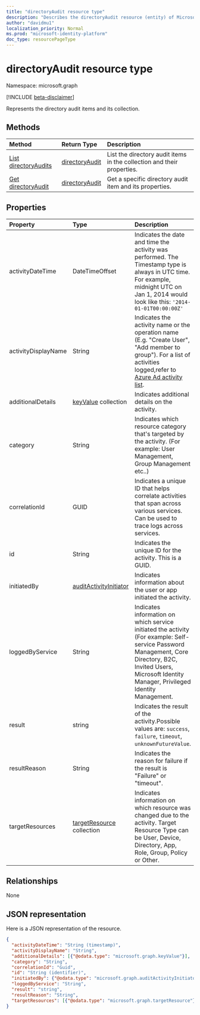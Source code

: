 ```yaml
---
title: "directoryAudit resource type"
description: "Describes the directoryAudit resource (entity) of Microsoft Graph API (REST), which helps audit directory (tenant) activities (beta version)."
author: "davidmu1"
localization_priority: Normal
ms.prod: "microsoft-identity-platform"
doc_type: resourcePageType
---
```


# directoryAudit resource type

Namespace: microsoft.graph

[!INCLUDE [beta-disclaimer](../../includes/beta-disclaimer.md)]

Represents the directory audit items and its collection.

## Methods

| Method		   | Return Type	|Description|
|:---------------|:--------|:----------|
|[List directoryAudits](../api/directoryaudit-list.md) | [directoryAudit](directoryaudit.md) |List the directory audit items in the collection and their properties.|
|[Get directoryAudit](../api/directoryaudit-get.md) | [directoryAudit](directoryaudit.md) |Get a specific directory audit item and its properties.|


## Properties
| Property	   | Type	|Description|
|:---------------|:--------|:----------|
|activityDateTime|DateTimeOffset|Indicates the date and time the activity was performed. The Timestamp type is always in UTC time. For example, midnight UTC on Jan 1, 2014 would look like this: `'2014-01-01T00:00:00Z'`|
|activityDisplayName|String|Indicates the activity name or the operation name (E.g. "Create User", "Add member to group"). For a list of activities logged,refer to [Azure Ad activity list](/azure/active-directory/active-directory-reporting-activity-audit-logs#azure-ad-audit-activity-list).|
|additionalDetails|[keyValue](keyvalue.md) collection|Indicates additional details on the activity.|
|category|String|Indicates which resource category that's targeted by the activity. (For example: User Management, Group Management etc..)|
|correlationId|GUID|Indicates a unique ID that helps correlate activities that span across various services. Can be used to trace logs across services.|
|id|String| Indicates the unique ID for the activity. This is a GUID.|
|initiatedBy|[auditActivityInitiator](auditactivityinitiator.md)|Indicates information about the user or app initiated the activity.|
|loggedByService|String|Indicates information on which service initiated the activity (For example: Self-service Password Management, Core Directory, B2C, Invited Users, Microsoft Identity Manager, Privileged Identity Management.|
|result|string| Indicates the result of the activity.Possible values are: `success`, `failure`, `timeout`, `unknownFutureValue`.||
|resultReason|String|Indicates the reason for failure if the result is "Failure" or "timeout".|
|targetResources|[targetResource](targetresource.md) collection|Indicates information on which resource was changed due to the activity. Target Resource Type can be User, Device, Directory, App, Role, Group, Policy or Other.

## Relationships
None


## JSON representation

Here is a JSON representation of the resource.

<!-- {
  "blockType": "resource",
  "optionalProperties": [

  ],
  "@odata.type": "microsoft.graph.directoryAudit"
}-->

```json
{
  "activityDateTime": "String (timestamp)",
  "activityDisplayName": "String",
  "additionalDetails": [{"@odata.type": "microsoft.graph.keyValue"}],
  "category": "String",
  "correlationId": "Guid",
  "id": "String (identifier)",
  "initiatedBy": {"@odata.type": "microsoft.graph.auditActivityInitiator"},
  "loggedByService": "String",
  "result": "string",
  "resultReason": "String",
  "targetResources": [{"@odata.type": "microsoft.graph.targetResource"}]
}

```

<!-- uuid: 8fcb5dbc-d5aa-4681-8e31-b001d5168d79
2015-10-25 14:57:30 UTC -->
<!-- {
  "type": "#page.annotation",
  "description": "directoryAudit resource",
  "keywords": "",
  "section": "documentation",
  "tocPath": ""
}-->
